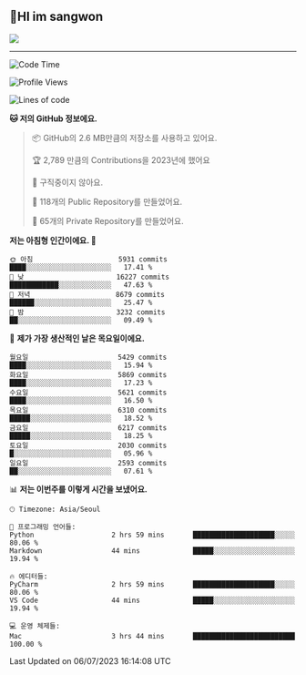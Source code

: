 ## 🤸HI im sangwon

<img src="https://github-profile-summary-cards.vercel.app/api/cards/profile-details?username=nowgnas&theme=dracula" />

<!-- <a href="#">
  <img src="https://github-readme-stats.vercel.app/api?username=nowgnas&theme=calm&show_icons=true" height='200px'>
</a><br>
<a href="#">
  <img src="https://github-readme-stats.vercel.app/api/top-langs/?username=nowgnas&theme=calm&exclude_repo=Jagi,assignment&layout=compact" height='200px'>
  <img src='http://mazassumnida.wtf/api/v2/generate_badge?boj=leo503801' height='200px'>
</a> -->

<hr>

<!--START_SECTION:waka-->
![Code Time](http://img.shields.io/badge/Code%20Time-3%2C302%20hrs%2045%20mins-blue)

![Profile Views](http://img.shields.io/badge/Profile%20Views-51-blue)

![Lines of code](https://img.shields.io/badge/%EC%A0%80%EB%8A%94%20%EC%97%AC%ED%83%9C%EA%B9%8C%EC%A7%80%20-34.6%20million%20%EC%A4%84%EC%9D%98%20%EC%BD%94%EB%93%9C%EB%A5%BC%20%EC%9E%91%EC%84%B1%ED%96%88%EC%96%B4%EC%9A%94.-blue)

**🐱 저의 GitHub 정보에요.** 

> 📦 GitHub의 2.6 MB만큼의 저장소를 사용하고 있어요. 
 > 
> 🏆 2,789 만큼의 Contributions을 2023년에 했어요
 > 
> 🚫 구직중이지 않아요.
 > 
> 📜 118개의 Public Repository를 만들었어요. 
 > 
> 🔑 65개의 Private Repository를 만들었어요. 
 > 
**저는 아침형 인간이에요. 🐤** 

```text
🌞 아침                     5931 commits        ████░░░░░░░░░░░░░░░░░░░░░   17.41 % 
🌆 낮　                     16227 commits       ████████████░░░░░░░░░░░░░   47.63 % 
🌃 저녁                     8679 commits        ██████░░░░░░░░░░░░░░░░░░░   25.47 % 
🌙 밤　                     3232 commits        ██░░░░░░░░░░░░░░░░░░░░░░░   09.49 % 
```
📅 **제가 가장 생산적인 날은 목요일이에요.** 

```text
월요일                      5429 commits        ████░░░░░░░░░░░░░░░░░░░░░   15.94 % 
화요일                      5869 commits        ████░░░░░░░░░░░░░░░░░░░░░   17.23 % 
수요일                      5621 commits        ████░░░░░░░░░░░░░░░░░░░░░   16.50 % 
목요일                      6310 commits        █████░░░░░░░░░░░░░░░░░░░░   18.52 % 
금요일                      6217 commits        █████░░░░░░░░░░░░░░░░░░░░   18.25 % 
토요일                      2030 commits        █░░░░░░░░░░░░░░░░░░░░░░░░   05.96 % 
일요일                      2593 commits        ██░░░░░░░░░░░░░░░░░░░░░░░   07.61 % 
```


📊 **저는 이번주를 이렇게 시간을 보냈어요.** 

```text
🕑︎ Timezone: Asia/Seoul

💬 프로그래밍 언어들: 
Python                   2 hrs 59 mins       ████████████████████░░░░░   80.06 % 
Markdown                 44 mins             █████░░░░░░░░░░░░░░░░░░░░   19.94 % 

🔥 에디터들: 
PyCharm                  2 hrs 59 mins       ████████████████████░░░░░   80.06 % 
VS Code                  44 mins             █████░░░░░░░░░░░░░░░░░░░░   19.94 % 

💻 운영 체제들: 
Mac                      3 hrs 44 mins       █████████████████████████   100.00 % 
```


 Last Updated on 06/07/2023 16:14:08 UTC
<!--END_SECTION:waka-->

<!-- <div align="center">
  <h2>⌨️Languages and Tools⌨️</h2>
  <div align=flex>
    <img height="25px" src="https://img.shields.io/badge/Python-3776AB?style=flat&amp;logo=Python&amp;logoColor=white" alt="Python Badge">
    <img height="25px" src="https://img.shields.io/badge/Javascript-F7DF1E?style=flat&amp;logo=Javascript&amp;logoColor=white" alt="Python Badge">
  </div>

  <div>
  <img height="25px" src="https://img.shields.io/badge/Express-000000?style=flat&amp;logo=Express&amp;logoColor=white" alt="Python Badge">
  <img height="25px" src="https://img.shields.io/badge/Node js-339933?style=flat&amp;logo=Node.js&amp;logoColor=white" alt="Python Badge">
  <img height="25px" src="https://img.shields.io/badge/MongoDB-47A248?style=flat&amp;logo=MongoDB&amp;logoColor=white" alt="Python Badge">
  <img height="25px" src="https://img.shields.io/badge/React-61DAFB?style=flat&amp;logo=React&amp;logoColor=white" alt="Python Badge">
   <img height="25px" src="https://img.shields.io/badge/TensorFlow-FF6F00?style=flat&amp;logo=TensorFlow&amp;logoColor=white" alt="Python Badge">
  </div>
  <div>
  <img height="25px" src="https://img.shields.io/badge/Visual Studio Code-007ACC?style=flat&amp;logo=Visual Studio Code&amp;logoColor=white" alt="Python Badge">
  <img height="25px" src="https://img.shields.io/badge/Ubuntu-E95420?style=flat&amp;logo=Ubuntu&amp;logoColor=white" alt="Python Badge">
  </div>
</div>
<br> -->
<!--
<h2 align=center>⌨️Languages and Tools⌨️</h2>
<div>
  <div style='float:left; margin-right:30px; width:200px'>
  <h3>🎈Languages🎈</h3>
  <div>
    <img height="25px" src="https://img.shields.io/badge/Java-FF7800?style=flat&amp;&amp;logoColor=white" alt="Python Badge">
    <img height="25px" src="https://img.shields.io/badge/Python-3776AB?style=flat&amp;logo=Python&amp;logoColor=white" alt="Python Badge">
      <img height="25px" src="https://img.shields.io/badge/Javascript-F7DF1E?style=flat&amp;logo=Javascript&amp;logoColor=white" alt="Python Badge">
  </div>
  
  </div>
  <div style='float:left; margin-right:30px; width:200px'>
  <h3>🛠️Frameworks🛠️</h3>
  <div>
    <img height="25px" src="https://img.shields.io/badge/NestJS-E0234E?style=flat&amp;logo=NestJS&amp;logoColor=white" alt="Python Badge">
    <img height="25px" src="https://img.shields.io/badge/Express-000000?style=flat&amp;logo=Express&amp;logoColor=white" alt="Python Badge">
    <img height="25px" src="https://img.shields.io/badge/Node js-339933?style=flat&amp;logo=Node.js&amp;logoColor=white" alt="Python Badge">
    <img height="25px" src="https://img.shields.io/badge/MongoDB-47A248?style=flat&amp;logo=MongoDB&amp;logoColor=white" alt="Python Badge">
     <img height="25px" src="https://img.shields.io/badge/TensorFlow-FF6F00?style=flat&amp;logo=TensorFlow&amp;logoColor=white" alt="Python Badge">
  </div>
  </div>
  <div style='float:left;'>
  <h3>⚙️Tools⚙️</h3>
  <div>
    <img height="25px" src="https://img.shields.io/badge/Ubuntu-E95420?style=flat&amp;logo=Ubuntu&amp;logoColor=white" alt="Python Badge">
    <img height="25px" src="https://img.shields.io/badge/Docker-2496ED?style=flat&amp;logo=Docker&amp;logoColor=white" alt="Python Badge">
  </div>
  </div>
</div>
-->
<!-- ![trophy](https://github-profile-trophy.vercel.app/?username=nowgnas&column=7&margin-w=15&margin-h=15) -->

<!--
**Marshmellowon/Marshmellowon** is a ✨ _special_ ✨ repository because its `README.md` (this file) appears on your GitHub profile.

Here are some ideas to get you started:

- 🔭 I’m currently working on ...
- 🌱 I’m currently learning ...
- 👯 I’m looking to collaborate on ...
- 🤔 I’m looking for help with ...
- 💬 Ask me about ...
- 📫 How to reach me: ...
- 😄 Pronouns: ...
- ⚡ Fun fact: ...
-->

<!-- style='display:grid; grid-template-columns: auto auto auto;' -->
